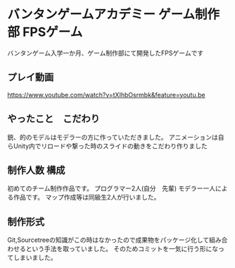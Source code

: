 # バンタンゲームアカデミー ゲーム制作部 FPSゲーム
バンタンゲーム入学一か月、ゲーム制作部にて開発したFPSゲームです


## プレイ動画
https://www.youtube.com/watch?v=tXIhbOsrmbk&feature=youtu.be
## やったこと　こだわり
銃、的のモデルはモデラーの方に作っていただきました。
アニメーションは自らUnity内でリロードや撃った時のスライドの動きをこだわり作りました
## 制作人数 構成
初めてのチーム制作作品です。
プログラマー2人(自分　先輩)
モデラー一人による作品です。
マップ作成等は同級生2人が行いました。
## 制作形式
Git,Sourcetreeの知識がこの時はなかったので成果物をパッケージ化して組み合わせるという手法を取っていました。
そのためコミットを一気に行う形になってしまいました。
